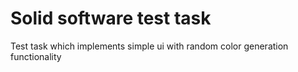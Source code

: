 # Solid software test task

Test task which implements simple ui with random color generation functionality
